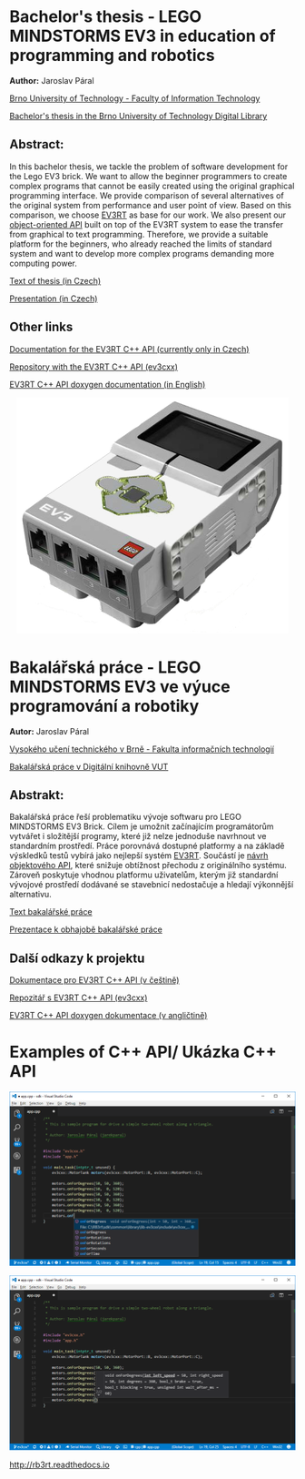 # Bachelor's thesis - LEGO MINDSTORMS EV3 in education of programming and robotics

**Author:** Jaroslav Páral 

[Brno University of Technology - Faculty of Information Technology](http://www.fit.vutbr.cz/)

[Bachelor's thesis in the Brno University of Technology Digital Library](https://dspace.vutbr.cz/handle/11012/69817?locale-attribute=en)

## Abstract: 
In this bachelor thesis, we tackle the problem of software development for the Lego EV3 brick. We want to allow the beginner programmers to create complex programs that cannot be easily created using the original graphical programming interface. We provide comparison of several alternatives of the original system from performance and user point of view. Based on this comparison, we choose [EV3RT](http://ev3rt-git.github.io) as base for our work. We also present our [object-oriented API](https://roboticsbrno.github.io/RB-ev3rt-hrp2-sdk/ev3rt-doc-cxx-api-en/namespaceev3cxx.html) built on top of the EV3RT system to ease the transfer from graphical to text programming. Therefore, we provide a suitable platform for the beginners, who already reached the limits of standard system and want to develop more complex programs demanding more computing power.

[Text of thesis (in Czech)](https://github.com/JarekParal/bcthesis/releases/download/v1.0/bcthesis-Jaroslav-Paral-xparal02.pdf)

[Presentation (in Czech)](https://github.com/JarekParal/bcthesis/releases/download/v1.0/bcthesis-Jaroslav-Paral-xparal02-presentation.pdf)

## Other links

[Documentation for the EV3RT C++ API (currently only in Czech)](http://rb3rt.readthedocs.io)

[Repository with the EV3RT C++ API (ev3cxx)](https://github.com/RoboticsBrno/RB-ev3rt-hrp2-sdk)

[EV3RT C++ API doxygen documentation (in English)](https://roboticsbrno.github.io/RB-ev3rt-hrp2-sdk/ev3rt-doc-cxx-api-en/hierarchy.html)

<p align="center">
  <img src="text/images/lego-mindstorms-ev3-brick.jpg?raw=true" alt="LEGO MINDSTORMS EV3 Brick"/>
</p>

# Bakalářská práce - LEGO MINDSTORMS EV3 ve výuce programování a robotiky

**Autor:** Jaroslav Páral 

[Vysokého učení technického v Brně - Fakulta informačních technologií](http://www.fit.vutbr.cz/.cs)

[Bakalářská práce v Digitální knihovně VUT](https://dspace.vutbr.cz/handle/11012/69817?locale-attribute=en)

## Abstrakt: 
Bakalářská práce řeší problematiku vývoje softwaru pro LEGO MINDSTORMS EV3 Brick. Cílem je umožnit začínajícím programátorům vytvářet i složitější programy, které již nelze jednoduše navrhnout ve standardním prostředí. Práce porovnává dostupné platformy a na základě výskledků testů vybírá jako nejlepší systém [EV3RT](http://ev3rt-git.github.io). Součástí je [návrh objektového API](https://roboticsbrno.github.io/RB-ev3rt-hrp2-sdk/ev3rt-doc-cxx-api-en/namespaceev3cxx.html), které snižuje obtížnost přechodu z originálního systému. Zároveň poskytuje vhodnou platformu uživatelům, kterým již standardní vývojové prostředí dodávané se stavebnicí nedostačuje a hledají výkonnější alternativu.

[Text bakalářské práce](https://github.com/JarekParal/bcthesis/releases/download/v1.0/bcthesis-Jaroslav-Paral-xparal02.pdf)

[Prezentace k obhajobě bakalářské práce](https://github.com/JarekParal/bcthesis/releases/download/v1.0/bcthesis-Jaroslav-Paral-xparal02-presentation.pdf)

## Další odkazy k projektu

[Dokumentace pro EV3RT C++ API (v češtině)](http://rb3rt.readthedocs.io)

[Repozitář s EV3RT C++ API (ev3cxx)](https://github.com/RoboticsBrno/RB-ev3rt-hrp2-sdk)

[EV3RT C++ API doxygen dokumentace (v angličtině)](https://roboticsbrno.github.io/RB-ev3rt-hrp2-sdk/ev3rt-doc-cxx-api-en/hierarchy.html)

# Examples of C++ API/ Ukázka C++ API

<p align="center">
  <img src="text/images/visual-studio-code_intellisense-function.png?raw=true" alt="EV3RT C++ API - basic motor functions"/>
</p>

<p align="center">
  <img src="text/images/visual-studio-code_intellisense-param.png?raw=true" alt="EV3RT C++ API - MotorTank::onForDegrees() parameters"/>
</p>

http://rb3rt.readthedocs.io
